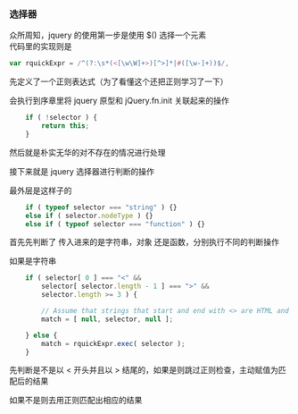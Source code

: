 ### 选择器  
众所周知，jquery 的使用第一步是使用 $() 选择一个元素  
代码里的实现则是  
```js
var	rquickExpr = /^(?:\s*(<[\w\W]+>)[^>]*|#([\w-]+))$/,
```
先定义了一个正则表达式（为了看懂这个还把正则学习了一下） 

 
会执行到序章里将 jquery 原型和 jQuery.fn.init 关联起来的操作  


```js
    if ( !selector ) {
        return this;
    }
```
然后就是朴实无华的对不存在的情况进行处理  

接下来就是 jquery 选择器进行判断的操作  

最外层是这样子的
```js
	if ( typeof selector === "string" ) {}
    else if ( selector.nodeType ) {}
    else if ( typeof selector === "function" ) {}
```
首先先判断了 传入进来的是字符串，对象 还是函数，分别执行不同的判断操作

如果是字符串  

```js
    if ( selector[ 0 ] === "<" &&
        selector[ selector.length - 1 ] === ">" &&
        selector.length >= 3 ) {

        // Assume that strings that start and end with <> are HTML and skip the regex check
        match = [ null, selector, null ];

    } else {
        match = rquickExpr.exec( selector );
    }
```
先判断是不是以 < 开头并且以 > 结尾的，如果是则跳过正则检查，主动赋值为匹配后的结果  

如果不是则去用正则匹配出相应的结果

